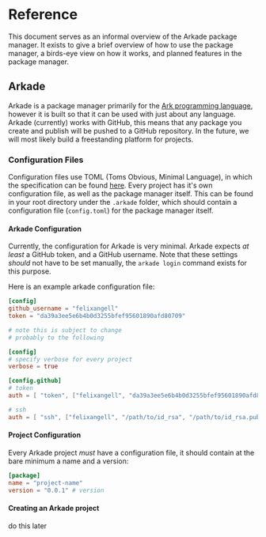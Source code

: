 # Reference
This document serves as an informal overview of the Arkade package 
manager. It exists to give a brief overview of how to use the package 
manager, a birds-eye view on how it works, and planned features in the
package manager.

## Arkade
Arkade is a package manager primarily for the 
[Ark programming language](//github.com/ark-lang/ark), however it is built
so that it can be used with just about any language. Arkade (currently)
works with GitHub, this means that any package you create and publish
will be pushed to a GitHub repository. In the future, we will most likely
build a freestanding platform for projects.

### Configuration Files
Configuration files use TOML (Toms Obvious, Minimal Language), in which
the specification can be found [here](//github.com/toml-lang/toml). Every
project has it's own configuration file, as well as the package manager
itself. This can be found in your root directory under the `.arkade` folder,
which should contain a configuration file (`config.toml`) for the package
manager itself.

#### Arkade Configuration
Currently, the configuration for Arkade is very minimal. Arkade expects
_at least_ a GitHub token, and a GitHub username. Note that these settings
*should* not have to be set manually, the `arkade login` command exists
for this purpose.

Here is an example arkade configuration file:

```toml
[config]
github_username = "felixangell"
token = "da39a3ee5e6b4b0d3255bfef95601890afd80709"
```

```toml
# note this is subject to change
# probably to the following

[config]
# specify verbose for every project
verbose = true

[config.github]
# token
auth = [ "token", ["felixangell", "da39a3ee5e6b4b0d3255bfef95601890afd80709"] ]

# ssh
auth = [ "ssh", ["felixangell", "/path/to/id_rsa", "/path/to/id_rsa.pub"] ]
```

#### Project Configuration
Every Arkade project *must* have a configuration file, it should contain
at the bare minimum a name and a version:

```toml
[package]
name = "project-name"
version = "0.0.1" # version
```

#### Creating an Arkade project
do this later
